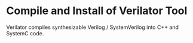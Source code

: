 
Compile and Install of Verilator Tool
=====================================

Verilator compiles synthesizable Verilog / SystemVerilog into C++ and SystemC code.
